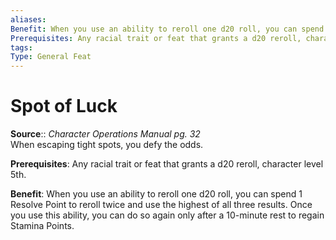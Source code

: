 ```yaml
---
aliases: 
Benefit: When you use an ability to reroll one d20 roll, you can spend 1 Resolve Point to reroll twice and use the highest of all three results. Once you use this ability, you can do so again only after a 10-minute rest to regain Stamina Points.
Prerequisites: Any racial trait or feat that grants a d20 reroll, character level 5th.
tags: 
Type: General Feat
---
```


# Spot of Luck

**Source**:: _Character Operations Manual pg. 32_  
When escaping tight spots, you defy the odds.

**Prerequisites**: Any racial trait or feat that grants a d20 reroll, character level 5th.

**Benefit**: When you use an ability to reroll one d20 roll, you can spend 1 Resolve Point to reroll twice and use the highest of all three results. Once you use this ability, you can do so again only after a 10-minute rest to regain Stamina Points.
